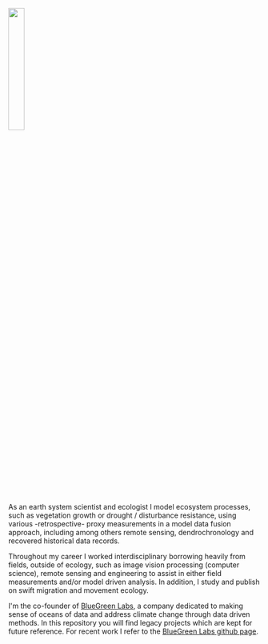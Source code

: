 
<p align="left">
  <a href="https://bluegreenlabs.org"><img src="https://bluegreenlabs.org/img/logo_text_small.png" width = 25% /></a>
</p>

As an earth system scientist and ecologist I model ecosystem processes, such as vegetation growth or drought / disturbance resistance, using various -retrospective- proxy measurements in a model data fusion approach, including among others remote sensing, dendrochronology and recovered historical data records.

Throughout my career I worked interdisciplinary borrowing heavily from fields, outside of ecology, such as image vision processing (computer science), remote sensing and engineering to assist in either field measurements and/or model driven analysis. In addition, I study and publish on swift migration and movement ecology.

I'm the co-founder of [BlueGreen Labs](https://bluegreenlabs.org/), a company dedicated to making sense of oceans of data and address climate change through data driven methods. In this repository you will find legacy projects which are kept for future reference. For recent work I refer to the [BlueGreen Labs github page](https://github.com/bluegreen-labs).

